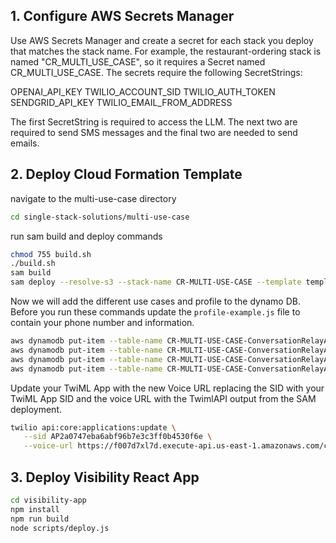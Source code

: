 ## 1. Configure AWS Secrets Manager

Use AWS Secrets Manager and create a secret for each stack you deploy that matches the stack name. For example, the restaurant-ordering stack is named "CR_MULTI_USE_CASE", so it requires a Secret named CR_MULTI_USE_CASE. The secrets require the following SecretStrings:

OPENAI_API_KEY
TWILIO_ACCOUNT_SID
TWILIO_AUTH_TOKEN
SENDGRID_API_KEY
TWILIO_EMAIL_FROM_ADDRESS

The first SecretString is required to access the LLM. The next two are required to send SMS messages and the final two are needed to send emails.

## 2. Deploy Cloud Formation Template

navigate to the multi-use-case directory

```bash
cd single-stack-solutions/multi-use-case
```

run sam build and deploy commands

```bash
chmod 755 build.sh
./build.sh
sam build
sam deploy --resolve-s3 --stack-name CR-MULTI-USE-CASE --template template.yaml --profile $(cat ../../aws-profile.profile) --capabilities CAPABILITY_NAMED_IAM
```

Now we will add the different use cases and profile to the dynamo DB. Before you run these commands update the `profile-example.js` file to contain your phone number and information.

```bash
aws dynamodb put-item --table-name CR-MULTI-USE-CASE-ConversationRelayAppDatabase --item "$(node ./configuration/dynamo-loaders/restaurantOrderingUseCase.js | cat)" --profile $(cat ../../aws-profile.profile)
aws dynamodb put-item --table-name CR-MULTI-USE-CASE-ConversationRelayAppDatabase --item "$(node ./configuration/dynamo-loaders/apartmentSearchUseCase.js | cat)" --profile $(cat ../../aws-profile.profile)
aws dynamodb put-item --table-name CR-MULTI-USE-CASE-ConversationRelayAppDatabase --item "$(node ./configuration/dynamo-loaders/apartmentData.js | cat)" --profile $(cat ../../aws-profile.profile)
aws dynamodb put-item --table-name CR-MULTI-USE-CASE-ConversationRelayAppDatabase --item "$(node ./configuration/dynamo-loaders/profile-example.js | cat)" --profile $(cat ../../aws-profile.profile)
```

Update your TwiML App with the new Voice URL replacing the SID with your TwiML App SID and the voice URL with the TwimlAPI output from the SAM deployment.

```bash
twilio api:core:applications:update \
   --sid AP2a0747eba6abf96b7e3c3ff0b4530f6e \
   --voice-url https://f007d7xl7d.execute-api.us-east-1.amazonaws.com/call-setup-restaurant-ordering
```

## 3. Deploy Visibility React App

```bash
cd visibility-app
npm install
npm run build
node scripts/deploy.js
```
